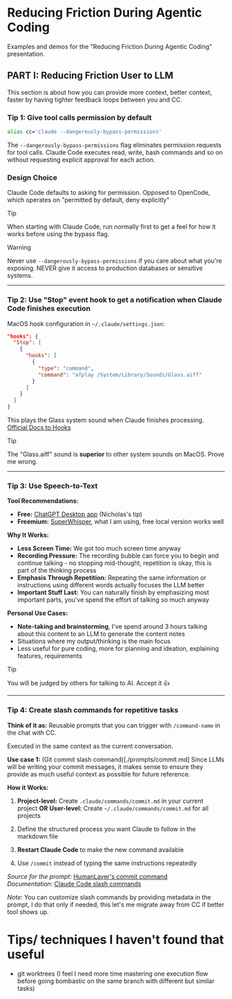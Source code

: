 # Reducing Friction During Agentic Coding

Examples and demos for the "Reducing Friction During Agentic Coding" presentation.

## PART I: Reducing Friction User to LLM

This section is about how you can provide more context, better context, faster by having tighter feedback loops between you and CC.

### Tip 1: Give tool calls permission by default

```bash
alias cc='claude --dangerously-bypass-permissions'
```

The `--dangerously-bypass-permissions` flag eliminates permission requests for tool calls. Claude Code executes read, write, bash commands and so on without requesting explicit approval for each action.

### Design Choice

Claude Code defaults to asking for permission. Opposed to OpenCode, which operates on "permitted by default, deny explicitly"

> [!TIP]
> When starting with Claude Code, run normally first to get a feel for how it works before using the bypass flag.

> [!WARNING]
> Never use `--dangerously-bypass-permissions` if you care about what you're exposing. NEVER give it access to production databases or sensitive systems.

---

### Tip 2: Use "Stop" event hook to get a notification when Claude Code finishes execution

MacOS hook configuration in `~/.claude/settings.json`:

```json
"hooks": {
  "Stop": [
    {
      "hooks": [
        {
          "type": "command",
          "command": "afplay /System/Library/Sounds/Glass.aiff"
        }
      ]
    }
  ]
}
```

This plays the Glass system sound when Claude finishes processing. [Official Docs to Hooks](https://docs.anthropic.com/en/docs/claude-code/hooks)

> [!TIP]
> The "Glass.aiff" sound is **superior** to other system sounds on MacOS. Prove me wrong.

---

### Tip 3: Use Speech-to-Text

**Tool Recommendations:**

- **Free:** [ChatGPT Desktop app](https://openai.com/chatgpt/desktop/) (Nicholas's tip)
- **Freemium:** [SuperWhisper](https://superwhisper.com/), what I am using, free local version works well

**Why It Works:**

- **Less Screen Time:** We got too much screen time anyway
- **Recording Pressure:** The recording bubble can force you to begin and continue talking - no stopping mid-thought, repetition is okay, this is part of the thinking process
- **Emphasis Through Repetition:** Repeating the same information or instructions using different words actually focuses the LLM better
- **Important Stuff Last:** You can naturally finish by emphasizing most important parts, you've spend the effort of talking so much anyway

**Personal Use Cases:**

- **Note-taking and brainstorming**, I've spend around 3 hours talking about this content to an LLM to generate the content notes
- Situations where my output/thinking is the main focus
- Less useful for pure coding, more for planning and ideation, explaining features, requirements

> [!TIP]
> You will be judged by others for talking to AI. Accept it :thumbsup:

---

### Tip 4: Create slash commands for repetitive tasks

**Think of it as:** Reusable prompts that you can trigger with `/command-name` in the chat with CC.

Executed in the same context as the current conversation.

**Use case 1:** (Git commit slash command)[./prompts/commit.md]
Since LLMs will be writing your commit messages, it makes sense to ensure they provide as much useful context as possible for future reference.

**How it Works:**

1. **Project-level:** Create `.claude/commands/commit.md` in your current project
   **OR**
   **User-level:** Create `~/.claude/commands/commit.md` for all projects

2. Define the structured process you want Claude to follow in the markdown file

3. **Restart Claude Code** to make the new command available

4. Use `/commit` instead of typing the same instructions repeatedly

_Source for the prompt_: [HumanLayer's commit command](https://github.com/humanlayer/humanlayer/blob/main/.claude/commands/commit.md)  
_Documentation_: [Claude Code slash commands](https://docs.anthropic.com/en/docs/claude-code/slash-commands)

_Note_: You can customize slash commands by providing metadata in the prompt, I do that only if needed, this let's me migrate away from CC if better tool shows up.

# Tips/ techniques I haven't found that useful

- git worktrees (I feel I need more time mastering one execution flow before going bombastic on the same branch with different but similar tasks)
